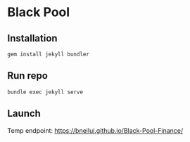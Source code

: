 # Black Pool

## Installation

`gem install jekyll bundler`

## Run repo

`bundle exec jekyll serve`

## Launch

Temp endpoint: https://bneiluj.github.io/Black-Pool-Finance/
